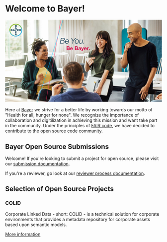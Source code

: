 # Welcome to Bayer!
![Be_Bayer](https://github.com/Bayer-Group/.github/blob/main/profile/Facebook_1200x630_Be-You-Be-Bayer_02.jpg)

Here at [Bayer](https://www.bayer.com/) we strive for a better life by working towards our motto of "Health for all, hunger for none". We recognize the importance of collaboration and digitilization in achieving this mission and want take part in the community. 
Under the principles of [FAIR code](https://www.go-fair.org/fair-principles/), we have decided to contribute to the open source code community.

## Bayer Open Source Submissions

Welcome! If you're looking to submit a project for open source, please visit our [submission documentation](https://go.bayer.com/opensource).

If you're a reviewer, go look at our [reviewer process documentation](https://go.bayer.com/opensourcereview).

## Selection of Open Source Projects

### COLID

Corporate Linked Data - short: COLID - is a technical solution for corporate environments that provides a metadata repository for corporate assets based upon semantic models.

[More information](https://bayer-group.github.io/COLID-Documentation/#/)
